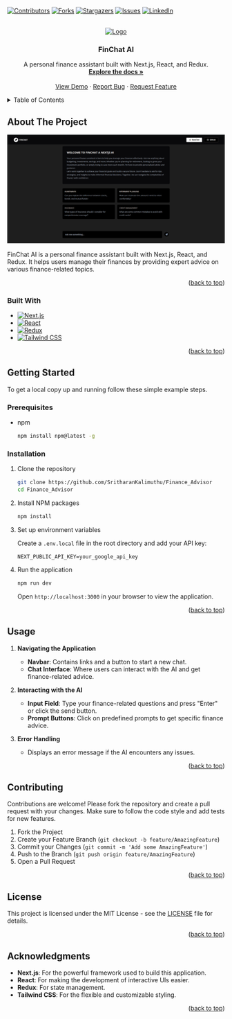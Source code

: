 <a id="readme-top"></a>

[![Contributors][contributors-shield]][contributors-url]
[![Forks][forks-shield]][forks-url]
[![Stargazers][stars-shield]][stars-url]
[![Issues][issues-shield]][issues-url]
[![LinkedIn][linkedin-shield]][linkedin-url]

<!-- PROJECT LOGO -->
<br />
<div align="center">
  <a href="https://github.com/SritharanKalimuthu/Finance_Advisor">
    <img src="https://img.shields.io/badge/next.js-000000?style=for-the-badge&logo=nextdotjs&logoColor=white" alt="Logo" width="160" height="80">
  </a>

  <h3 align="center">FinChat AI</h3>

  <p align="center">
    A personal finance assistant built with Next.js, React, and Redux.
    <br />
    <a href="https://github.com/SritharanKalimuthu/Finance_Advisor"><strong>Explore the docs »</strong></a>
    <br />
    <br />
    <a href="https://github.com/SritharanKalimuthu/Finance_Advisor">View Demo</a>
    ·
    <a href="https://github.com/SritharanKalimuthu/Finance_Advisor/issues/new?labels=bug&template=bug-report---.md">Report Bug</a>
    ·
    <a href="https://github.com/SritharanKalimuthu/Finance_Advisor/issues/new?labels=enhancement&template=feature-request---.md">Request Feature</a>
    </p>

</div>

<!-- TABLE OF CONTENTS -->
<details>
  <summary>Table of Contents</summary>
  <ol>
    <li>
      <a href="#about-the-project">About The Project</a>
      <ul>
        <li><a href="#built-with">Built With</a></li>
      </ul>
    </li>
    <li>
      <a href="#getting-started">Getting Started</a>
      <ul>
        <li><a href="#prerequisites">Prerequisites</a></li>
        <li><a href="#installation">Installation</a></li>
        <li><a href="#environment-variables">Environment Variables</a></li>
      </ul>
    </li>
    <li><a href="#usage">Usage</a></li>
    <li><a href="#contributing">Contributing</a></li>
    <li><a href="#license">License</a></li>
    <li><a href="#acknowledgments">Acknowledgments</a></li>
  </ol>
</details>

<!-- ABOUT THE PROJECT -->
## About The Project

[![Project Screenshot](https://github.com/SritharanKalimuthu/Finance_Advisor/blob/main/app/assets/screenshot/finchat.png "View Project Review")](https://finance-advisor-fjxcb0dwz-sritharankalimuthus-projects.vercel.app/)

FinChat AI is a personal finance assistant built with Next.js, React, and Redux. It helps users manage their finances by providing expert advice on various finance-related topics.


<p align="right">(<a href="#readme-top">back to top</a>)</p>

### Built With

* [![Next.js][Next.js]][Next-url]
* [![React][React.js]][React-url]
* [![Redux][Redux]][Redux-url]
* [![Tailwind CSS][Tailwind CSS]][Tailwind-url]

<p align="right">(<a href="#readme-top">back to top</a>)</p>

<!-- GETTING STARTED -->
## Getting Started

To get a local copy up and running follow these simple example steps.

### Prerequisites

* npm
  ```sh
  npm install npm@latest -g
  ```

### Installation

1. Clone the repository
   ```sh
   git clone https://github.com/SritharanKalimuthu/Finance_Advisor
   cd Finance_Advisor
   ```

2. Install NPM packages
   ```sh
   npm install
   ```

3. Set up environment variables

   Create a `.env.local` file in the root directory and add your API key:
   ```env
   NEXT_PUBLIC_API_KEY=your_google_api_key
   ```

4. Run the application
   ```sh
   npm run dev
   ```

   Open `http://localhost:3000` in your browser to view the application.

<p align="right">(<a href="#readme-top">back to top</a>)</p>

<!-- USAGE EXAMPLES -->
## Usage

1. **Navigating the Application**

   - **Navbar**: Contains links and a button to start a new chat.
   - **Chat Interface**: Where users can interact with the AI and get finance-related advice.

2. **Interacting with the AI**

   - **Input Field**: Type your finance-related questions and press "Enter" or click the send button.
   - **Prompt Buttons**: Click on predefined prompts to get specific finance advice.

3. **Error Handling**

   - Displays an error message if the AI encounters any issues.

<p align="right">(<a href="#readme-top">back to top</a>)</p>

<!-- CONTRIBUTING -->
## Contributing

Contributions are welcome! Please fork the repository and create a pull request with your changes. Make sure to follow the code style and add tests for new features.

1. Fork the Project
2. Create your Feature Branch (`git checkout -b feature/AmazingFeature`)
3. Commit your Changes (`git commit -m 'Add some AmazingFeature'`)
4. Push to the Branch (`git push origin feature/AmazingFeature`)
5. Open a Pull Request

<p align="right">(<a href="#readme-top">back to top</a>)</p>

<!-- LICENSE -->
## License

This project is licensed under the MIT License - see the [LICENSE](LICENSE) file for details.

<p align="right">(<a href="#readme-top">back to top</a>)</p>

<!-- ACKNOWLEDGMENTS -->
## Acknowledgments

- **Next.js**: For the powerful framework used to build this application.
- **React**: For making the development of interactive UIs easier.
- **Redux**: For state management.
- **Tailwind CSS**: For the flexible and customizable styling.

<p align="right">(<a href="#readme-top">back to top</a>)</p>

<!-- MARKDOWN LINKS & IMAGES -->
<!-- https://www.markdownguide.org/basic-syntax/#reference-style-links -->
[contributors-shield]: https://img.shields.io/github/contributors/SritharanKalimuthu/Finance_Advisor.svg?style=for-the-badge
[contributors-url]: https://github.com/SritharanKalimuthu/Finance_Advisor/graphs/contributors
[forks-shield]: https://img.shields.io/github/forks/SritharanKalimuthu/Finance_Advisor.svg?style=for-the-badge
[forks-url]: https://github.com/SritharanKalimuthu/Finance_Advisor/network/members
[stars-shield]: https://img.shields.io/github/stars/SritharanKalimuthu/Finance_Advisor.svg?style=for-the-badge
[stars-url]: https://github.com/SritharanKalimuthu/Finance_Advisor/stargazers
[issues-shield]: https://img.shields.io/github/issues/SritharanKalimuthu/Finance_Advisor.svg?style=for-the-badge
[issues-url]: https://github.com/SritharanKalimuthu/Finance_Advisor/issues
[license-shield]: https://img.shields.io/github/license/SritharanKalimuthu/Finance_Advisor.svg?style=for-the-badge
[license-url]: https://github.com/SritharanKalimuthu/Finance_Advisor/blob/master/LICENSE
[linkedin-shield]: https://img.shields.io/badge/-LinkedIn-black.svg?style=for-the-badge&logo=linkedin&colorB=555
[linkedin-url]: https://www.linkedin.com/in/sritharan-k/
[Next.js]: https://img.shields.io/badge/next.js-000000?style=for-the-badge&logo=nextdotjs&logoColor=white
[Next-url]: https://nextjs.org/
[React.js]: https://img.shields.io/badge/React-20232A?style=for-the-badge&logo=react&logoColor=61DAFB
[React-url]: https://reactjs.org/
[Redux]: https://img.shields.io/badge/Redux-764ABC?style=for-the-badge&logo=redux&logoColor=white
[Redux-url]: https://redux.js.org/
[Tailwind CSS]: https://img.shields.io/badge/Tailwind%20CSS-06B6D4?style=for-the-badge&logo=tailwind-css&logoColor=white
[Tailwind-url]: https://tailwindcss.com/
